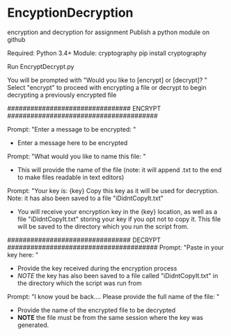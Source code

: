 # EncyptionDecryption
encryption and decryption for assignment Publish a python module on github

Required: 
Python 3.4+
 Module: cryptography
 pip install cryptography
 
 
 Run EncryptDecrypt.py
 
 You will be prompted with "Would you like to [encrypt] or [decrypt]? "
 Select "encrypt" to proceed with encrypting a file or decrypt to begin decrypting a previously encrypted file
 
 ################################ ENCRYPT #######################################
 
Prompt: "Enter a message to be encrypted: "
- Enter a message here to be encrypted

Prompt: "What would you like to name this file: "
- This will provide the name of the file (note: it will append .txt to the end to make files readable in text editors)

Prompt:   "Your key is:
          {key} 
          Copy this key as it will be used for decryption. 
          Note: it has also been saved to a file "iDidntCopyIt.txt"
          
- You will receive your encryption key in the {key} location, as well as a file "iDidntCopyIt.txt" storing your key if you opt not to copy it.  This file will be saved to the directory which you run the script from.



 ################################ DECRYPT #######################################
 Prompt:  "Paste in your key here: "
 - Provide the key received during the encryption process
 - *NOTE* the key has also been saved to a file called "iDidntCopyIt.txt" in the directory which the script was run from

 Prompt:    "I know youd be back.... 
            Please provide the full name of the file: "
 
 - Provide the name of the encrypted file to be decrypted
 - **NOTE** the file must be from the same session where the key was generated.

